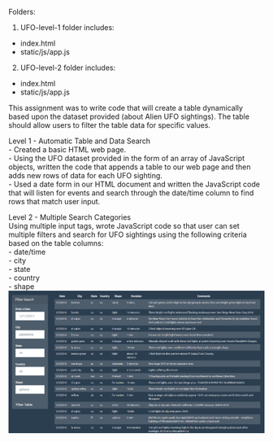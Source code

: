 Folders:
1.	UFO-level-1 folder includes:
  -	index.html     
  -	static/js/app.js

2.	UFO-level-2 folder includes:        
  -	index.html     
  -	static/js/app.js      
    
This assignment was to write code that will create a table dynamically based upon the dataset provided (about Alien UFO sightings). The table should allow users to filter the table data for specific values.


Level 1 - Automatic Table and Data Search  
     -	Created a basic HTML web page.     
     -	Using the UFO dataset provided in the form of an array of JavaScript objects, written the code that appends a table to our web page and then adds new rows           of data for each UFO sighting.     
     -	Used a date form in our HTML document and written the JavaScript code that will listen for events and search through the date/time column to find rows that         match user input.   

Level 2 - Multiple Search Categories       
Using multiple input tags, wrote JavaScript code so that user can set multiple filters and search for UFO sightings using the following criteria based on the table columns:    
       -	date/time      
       -	city    
       -	state   
       -	country        
       -	shape   
![webpage](page.png)

